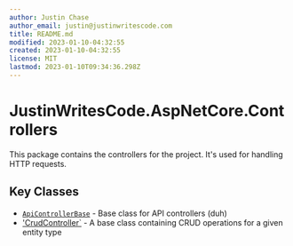 ```yaml
---
author: Justin Chase
author_email: justin@justinwritescode.com
title: README.md
modified: 2023-01-10-04:32:55
created: 2023-01-10-04:32:55
license: MIT
lastmod: 2023-01-10T09:34:36.298Z
---
```


# JustinWritesCode.AspNetCore.Controllers

This package contains the controllers for the project.  It's used for handling HTTP requests.

## Key Classes

- [`ApiControllerBase`](https://github.com/justinwritescode/Jwc.AspNetCore/blob/main/src/Controllers/ApiControllerBase.cs) - Base class for API controllers (duh)
- ['CrudController`](https://github.com/justinwritescode/Jwc.AspNetCore/blob/main/src/Controllers/CrudController.cs) - A base class containing CRUD operations for a given entity type
